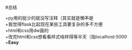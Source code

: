 
#总结  

+py用的挺少的就没写注释（其实就是懒~~不是~~  
+我觉得flask比起现在某些工具要复杂的多不方便  
+html和css用dw画的  
+改完html和css想看看样式啥样得等半天（指localhost:5000  
+**Easy**  